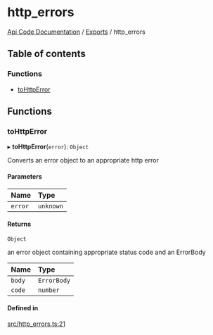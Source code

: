 # http\_errors
 
[Api Code Documentation](../README.md) / [Exports](../modules.md) / http\_errors

## Table of contents

### Functions

- [toHttpError](http_errors.md#tohttperror)

## Functions

### toHttpError

▸ **toHttpError**(`error`): `Object`

Converts an error object to an appropriate http error

#### Parameters

| Name | Type |
| :------ | :------ |
| `error` | `unknown` |

#### Returns

`Object`

an error object containing appropriate status code and an ErrorBody

| Name | Type |
| :------ | :------ |
| `body` | `ErrorBody` |
| `code` | `number` |

#### Defined in

[src/http_errors.ts:21](https://github.com/openkfw/TruBudget/blob/a06c11b/api/src/http_errors.ts#L21)
